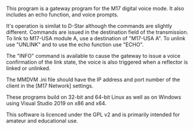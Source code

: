 This program is a gateway program for the M17 digital voice mode. It also includes an echo function, and voice prompts.

It's operation is similat to D-Star although the commands are slightly different.
Commands are issued in the destination field of the transmission. To link to M17-USA module A, use a destination of "M17-USA A". To unlink use "UNLINK" and to use the echo function use "ECHO".

The "INFO" command is available to cause the gateway to issue a voice confirmation of the link state, the voice is also triggered when a reflector is linked or unlinked.

The MMDVM .ini file should have the IP address and port number of the client in the [M17 Network] settings.

These programs build on 32-bit and 64-bit Linux as well as on Windows using Visual Studio 2019 on x86 and x64.

This software is licenced under the GPL v2 and is primarily intended for amateur and educational use.
